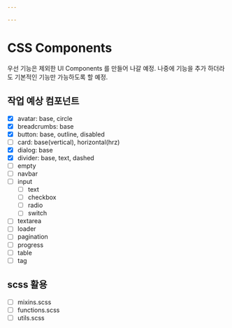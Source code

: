 ```yaml
---

---
```


# CSS Components

우선 기능은 제외한 UI Components 를 만들어 나갈 예정.
나중에 기능을 추가 하더라도 기본적인 기능만 가능하도록 할 예정.

## 작업 예상 컴포넌트

- [x] avatar: base, circle
- [x] breadcrumbs: base
- [x] button: base, outline, disabled
- [ ] card: base(vertical), horizontal(hrz)
- [x] dialog: base
- [x] divider: base, text, dashed
- [ ] empty
- [ ] navbar
- [ ] input
  - [ ] text
  - [ ] checkbox
  - [ ] radio
  - [ ] switch
- [ ] textarea
- [ ] loader
- [ ] pagination
- [ ] progress
- [ ] table
- [ ] tag

## scss 활용

- [ ] mixins.scss
- [ ] functions.scss
- [ ] utils.scss
